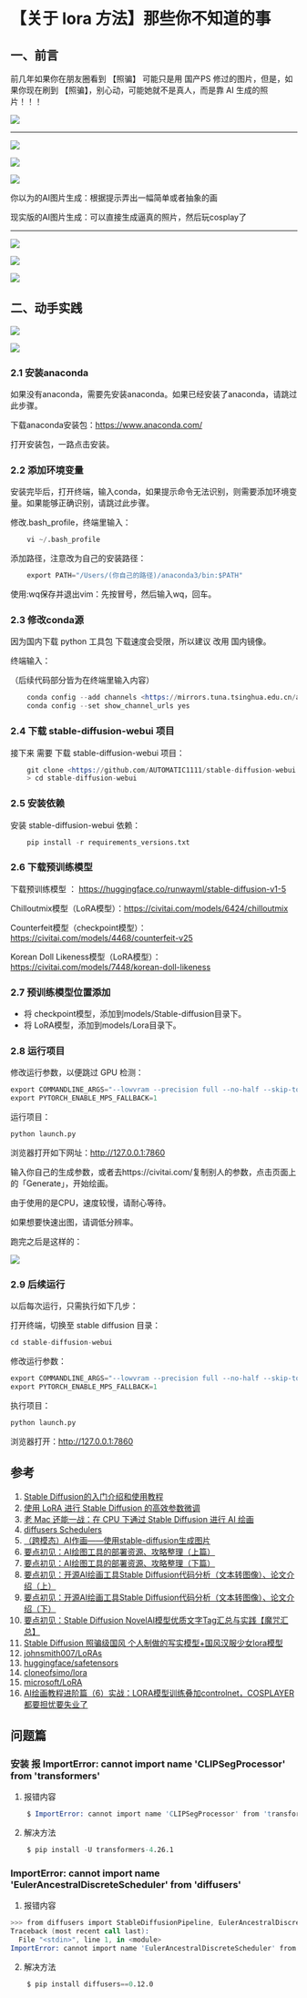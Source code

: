 # 【关于 lora 方法】那些你不知道的事

## 一、前言

前几年如果你在朋友圈看到 【照骗】 可能只是用 国产PS 修过的图片，但是，如果你现在刷到 【照骗】，别心动，可能她就不是真人，而是靠 AI 生成的照片！！！

![](img/20230225143021.png)

<hr/>

![](img/20230225142447.png)

![](img/20230225143227.png)

![](img/20230225143320.png)

你以为的AI图片生成：根据提示弄出一幅简单或者抽象的画

现实版的AI图片生成：可以直接生成逼真的照片，然后玩cosplay了

<hr/>

![](img/20230225143418.png)

![](img/20230225143524.png)

![](img/20230225143706.png)

## 二、动手实践

![](img/20230225144713.png)

![](img/20230225145541.jpg)

### 2.1 安装anaconda

如果没有anaconda，需要先安装anaconda。如果已经安装了anaconda，请跳过此步骤。

下载anaconda安装包：https://www.anaconda.com/

打开安装包，一路点击安装。

### 2.2 添加环境变量

安装完毕后，打开终端，输入conda，如果提示命令无法识别，则需要添加环境变量。如果能够正确识别，请跳过此步骤。

修改.bash_profile，终端里输入：

```s
    vi ~/.bash_profile
```

添加路径，注意改为自己的安装路径：

```s
    export PATH="/Users/(你自己的路径)/anaconda3/bin:$PATH"
```

使用:wq保存并退出vim：先按冒号，然后输入wq，回车。

### 2.3 修改conda源

因为国内下载 python 工具包 下载速度会受限，所以建议 改用 国内镜像。

终端输入：

（后续代码部分皆为在终端里输入内容）

```s
    conda config --add channels <https://mirrors.tuna.tsinghua.edu.cn/anaconda/pkgs/free/>
    conda config --set show_channel_urls yes
```

### 2.4 下载 stable-diffusion-webui 项目

接下来 需要 下载 stable-diffusion-webui 项目：

```s
    git clone <https://github.com/AUTOMATIC1111/stable-diffusion-webui
    > cd stable-diffusion-webui
```

### 2.5 安装依赖

安装 stable-diffusion-webui 依赖：

```s
    pip install -r requirements_versions.txt
```

### 2.6 下载预训练模型

下载预训练模型 ： https://huggingface.co/runwayml/stable-diffusion-v1-5

Chilloutmix模型（LoRA模型）：https://civitai.com/models/6424/chilloutmix

Counterfeit模型（checkpoint模型）：https://civitai.com/models/4468/counterfeit-v25

Korean Doll Likeness模型（LoRA模型）：https://civitai.com/models/7448/korean-doll-likeness

### 2.7 预训练模型位置添加

- 将 checkpoint模型，添加到models/Stable-diffusion⽬录下。
- 将 LoRA模型，添加到models/Lora目录下。

### 2.8 运行项目

修改运行参数，以便跳过 GPU 检测：

```s
export COMMANDLINE_ARGS="--lowvram --precision full --no-half --skip-torch-cuda-test"
export PYTORCH_ENABLE_MPS_FALLBACK=1
```

运行项目：

```s
python launch.py
```

浏览器打开如下网址：http://127.0.0.1:7860

输入你自己的生成参数，或者去https://civitai.com/复制别人的参数，点击页面上的「Generate」，开始绘画。

由于使用的是CPU，速度较慢，请耐心等待。

如果想要快速出图，请调低分辨率。

跑完之后是这样的：

![](img/20230225152511.png)

### 2.9 后续运行

以后每次运行，只需执行如下几步：

打开终端，切换至 stable diffusion 目录：

```s
cd stable-diffusion-webui
```

修改运行参数：

```s
export COMMANDLINE_ARGS="--lowvram --precision full --no-half --skip-torch-cuda-test"
export PYTORCH_ENABLE_MPS_FALLBACK=1
```

执行项目：

```s
python launch.py
```

浏览器打开：http://127.0.0.1:7860


## 参考

1. [Stable Diffusion的入门介绍和使用教程](https://blog.csdn.net/tMb8Z9Vdm66wH68VX1/article/details/128526885)
2. [使用 LoRA 进行 Stable Diffusion 的高效参数微调](https://mp.weixin.qq.com/s/kEGwA_7qAKhIuoxPJyfNuw)
3. [老 Mac 还能一战：在 CPU 下通过 Stable Diffusion 进行 AI 绘画](https://zhuanlan.zhihu.com/p/607843476)
4. [diffusers Schedulers](https://huggingface.co/docs/diffusers/using-diffusers/schedulers)
5. [（跨模态）AI作画——使用stable-diffusion生成图片](https://blog.csdn.net/weixin_44826203/article/details/126768935)
6. [要点初见：AI绘图工具的部署资源、攻略整理（上篇）](https://blog.csdn.net/m0_37857300/article/details/127228680)
7. [要点初见：AI绘图工具的部署资源、攻略整理（下篇）](https://blog.csdn.net/m0_37857300/article/details/127231635)
8. [要点初见：开源AI绘画工具Stable Diffusion代码分析（文本转图像）、论文介绍（上）](https://blog.csdn.net/m0_37857300/article/details/127268745)
9. [要点初见：开源AI绘画工具Stable Diffusion代码分析（文本转图像）、论文介绍（下）](https://blog.csdn.net/m0_37857300/article/details/127389536)
10. [要点初见：Stable Diffusion NovelAI模型优质文字Tag汇总与实践【魔咒汇总】](https://blog.csdn.net/m0_37857300/article/details/127445588)
11. [Stable Diffusion 照骗级国风 个人制做的写实模型+国风汉服少女lora模型](https://www.bilibili.com/read/cv21493779)
12. [johnsmith007/LoRAs](https://huggingface.co/johnsmith007/LoRAs/tree/main)
13. [huggingface/safetensors](https://github.com/huggingface/safetensors)
14. [cloneofsimo/lora](https://github.com/cloneofsimo/lora)
15. [microsoft/LoRA](https://github.com/microsoft/LoRA)
16. [AI绘画教程进阶篇（6）实战：LORA模型训练叠加controlnet，COSPLAYER都要担忧要失业了](https://mp.weixin.qq.com/s/laOQ6udr87gVNsxgMvI7SA)


## 问题篇

### 安装 报 ImportError: cannot import name 'CLIPSegProcessor' from 'transformers'

1. 报错内容

```s
    $ ImportError: cannot import name 'CLIPSegProcessor' from 'transformers'
```

2. 解决方法

```s
    $ pip install -U transformers-4.26.1
```

### ImportError: cannot import name 'EulerAncestralDiscreteScheduler' from 'diffusers' 

1. 报错内容

```s
>>> from diffusers import StableDiffusionPipeline, EulerAncestralDiscreteScheduler
Traceback (most recent call last):
  File "<stdin>", line 1, in <module>
ImportError: cannot import name 'EulerAncestralDiscreteScheduler' from 'diffusers' (/home/kaimo/anaconda3/envs/py38_lda/lib/python3.8/site-packages/diffusers/__init__.py)
```

2. 解决方法

```s
    $ pip install diffusers==0.12.0
```



